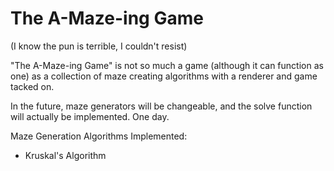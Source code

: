 The A-Maze-ing Game
===================
(I know the pun is terrible, I couldn't resist)

"The A-Maze-ing Game" is not so much a game (although it can function as one)
as a collection of maze creating algorithms with a renderer and game tacked on.

In the future, maze generators will be changeable, and the solve function
will actually be implemented.  One day.

Maze Generation Algorithms Implemented:
- Kruskal's Algorithm
